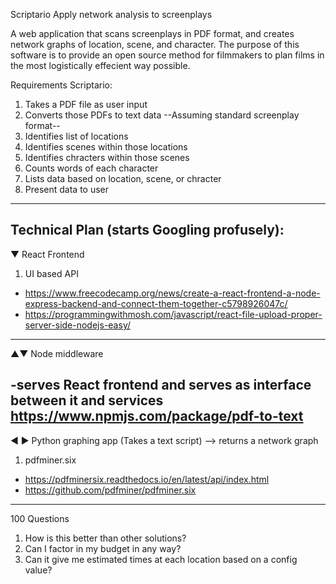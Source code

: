 Scriptario
Apply network analysis to screenplays

A web application that scans screenplays in PDF format,
and creates network graphs of location, scene, and character.
The purpose of this software is to provide an open source method
for filmmakers to plan films in the most logistically effecient way possible.

Requirements
Scriptario:
1. Takes a PDF file as user input
2. Converts those PDFs to text data
--Assuming standard screenplay format--
3. Identifies list of locations
4. Identifies scenes within those locations
5. Identifies chracters within those scenes
6. Counts words of each character
7. Lists data based on location, scene, or chracter
8. Present data to user
----------------------------------------------------
Technical Plan (starts Googling profusely):
----------------------------------------------------
▼ React Frontend

1. UI based API
- https://www.freecodecamp.org/news/create-a-react-frontend-a-node-express-backend-and-connect-them-together-c5798926047c/
- https://programmingwithmosh.com/javascript/react-file-upload-proper-server-side-nodejs-easy/
----------------------------------------------------
▲▼ Node middleware 

-serves React frontend and serves as interface between it and services
https://www.npmjs.com/package/pdf-to-text
----------------------------------------------------
◀ ▶ Python graphing app
(Takes a text script) --> returns a network graph
1. pdfminer.six
-  https://pdfminersix.readthedocs.io/en/latest/api/index.html
-  https://github.com/pdfminer/pdfminer.six
-----
100 Questions
1. How is this better than other solutions?
2. Can I factor in my budget in any way? 
3. Can it give me estimated times at each location based on a config value?
